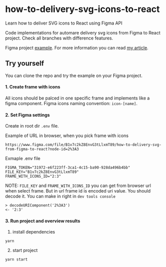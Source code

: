 # how-to-delivery-svg-icons-to-react
Learn how to deliver SVG icons to React using Figma API

Code implementations for automare delivery svg icons from Figma to React project. 
Check all branches with difference features. 

Figma project [example](https://www.figma.com/file/B1v7c2kZ8EnvF3tLlxmT69/how-to-delivery-svg-from-figma-to-react).
For more information you can read [my article](https://medium.com/learn-svg-to-react-using-figma-api-be0a5f9c0ca).

## Try yourself 

You can clone the repo and try the example on your Figma project.

#### 1. Create frame with icons
All icons should be palced in one specific frame and implements like a figma component.
Figma icons naming convention: `icon-[name]`.

#### 2. Set Figma settings
Create in root dir `.env` file.

Example of URL in browser, when you pick frame with icons
```
https://www.figma.com/file/B1v7c2kZ8EnvG3tLlxmT89/how-to-delivery-svg-from-figma-to-react?node-id=2%3A3
```
Exmaple .env file

```
FIGMA_TOKEN="31972-e6f223ff-3ca1-4c15-ba90-928da496b4bb"
FILE_KEY="B1v7c2kZ8EnvG3tLlxmT89"
FRAME_WITH_ICONS_ID="2:3"
```

NOTE: `FILE_KEY` and `FRAME_WITH_ICONS_ID` you can get from browser url when select frame. But in url frame id is encoded uri value. You should decode it. You can make in right in `dev tools console`
```
> decodeURIComponent('2%3A3')
<- '2:3'
```

#### 3. Run project and overview results

1. install dependencies
```
yarn
```

2. start project
```
yarn start
```
